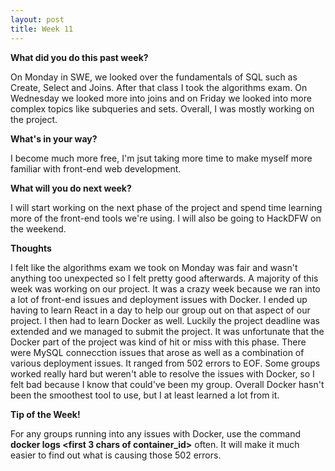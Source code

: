 ```yaml
---
layout: post
title: Week 11
---
```


<b>What did you do this past week?</b>

On Monday in SWE, we looked over the fundamentals of SQL such as Create, Select and Joins. After that class I took the algorithms exam. On Wednesday we looked more into joins and on Friday we looked into more complex topics like subqueries and sets. Overall, I was mostly working on the project.

<b>What's in your way?</b>

I become much more free, I'm jsut taking more time to make myself more familiar with front-end web development.

<b>What will you do next week?</b>

I will start working on the next phase of the project and spend time learning more of the front-end tools we're using. I will also be going to HackDFW on the weekend.

<b>Thoughts</b>

I felt like the algorithms exam we took on Monday was fair and wasn't anything too unexpected so I felt pretty good afterwards. A majority of this week was working on our project. It was a crazy week because we ran into a lot of front-end issues and deployment issues with Docker. I ended up having to learn React in a day to help our group out on that aspect of our project. I then had to learn Docker as well. Luckily the project deadline was extended and we managed to submit the project. It was unfortunate that the Docker part of the project was kind of hit or miss with this phase. There were MySQL connecction issues that arose as well as a combination of various deployment issues. It ranged from 502 errors to EOF. Some groups worked really hard but weren't able to resolve the issues with Docker, so I felt bad because I know that could've been my group. Overall Docker hasn't been the smoothest tool to use, but I at least learned a lot from it.

<b>Tip of the Week!</b>

For any groups running into any issues with Docker, use the command <b>docker logs <first 3 chars of container_id></b> often. It will make it much easier to find out what is causing those 502 errors.
